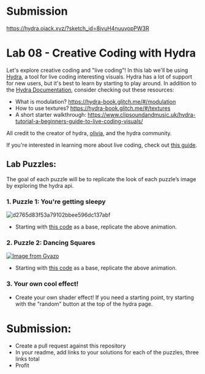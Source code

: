 # Submission
https://hydra.ojack.xyz/?sketch_id=8jvuH4nuuvopPW3R



# Lab 08 - Creative Coding with Hydra
Let's explore creative coding and "live coding"! In this lab we'll be using [Hydra](https://hydra.ojack.xyz/), a tool for live coding interesting visuals. Hydra has a lot of support for new users, but it's best to learn by starting to play around. In addition to the [Hydra Documentation](https://hydra.ojack.xyz/docs/), consider checking out these resources:

- What is modulation? https://hydra-book.glitch.me/#/modulation
- How to use textures? https://hydra-book.glitch.me/#/textures  
- A short starter walkthrough: https://www.clipsoundandmusic.uk/hydra-tutorial-a-beginners-guide-to-live-coding-visuals/

All credit to the creator of hydra, [olivia](https://ojack.xyz/), and the hydra community.

If you're interested in learning more about live coding, check out [this guide](https://static.livecodingbook.toplap.org/books/livecoding.pdf).
         
## Lab Puzzles:
The goal of each puzzle will be to replicate the look of each puzzle’s image by exploring the hydra api.

### 1. Puzzle 1: You're getting sleepy

![d2765d83f53a79102bbee596dc137abf](https://github.com/user-attachments/assets/a5f6f0da-5ca7-4066-9ceb-8851c2a14071)

   * Starting with [this code](https://hydra.ojack.xyz/?sketch_id=mwVfjOO8YNtqODRt) as a base, replicate the above animation.

### 2. Puzzle 2: Dancing Squares
[![Image from Gyazo](https://i.gyazo.com/95ace79f6d2ca24f563a6a79fdcc4f51.gif)](https://gyazo.com/95ace79f6d2ca24f563a6a79fdcc4f51)

   * Starting with [this code](https://hydra.ojack.xyz/?sketch_id=FpvaIGZZzA87TUA4) as a base, replicate the above animation.
     
### 3. Your own cool effect!

   * Create your own shader effect! If you need a starting point, try starting with the "random" button at the top of the hydra page.
  
# Submission:
- Create a pull request against this repository
- In your readme, add links to your solutions for each of the puzzles, three links total
- Profit
